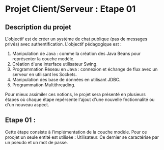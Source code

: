 # Projet Client/Serveur : Etape 01

## Description du projet

L'objectif est de créer un système de chat publique (pas de messages
privés) avec authentification. L'objectif pédagogique est :

1. Manipulation de Java : comme la création des Java Beans pour
représenter la couche modèle.
2. Création d'une interface utilisateur Swing.
3. Programmation Réseau en Java : connexion et échange de flux
avec un serveur en utilisant les Sockets.
4. Manipulation des base de données en utilisant JDBC.
5. Programmation Multithreading.

Pour mieux assimiler ces notions, le projet sera présenté en plusieurs
étapes où chaque étape repérsente l'ajout d'une nouvelle fnctionnalité 
ou d'un nouveau aspect.

## Etape 01 :

Cette étape consiste à l'implémentation de la couche modèle. Pour
ce proojet un seule entité est utilisée : Utilisateur. Ce dernier
se caractérise par un pseudo et un mot de passe.
